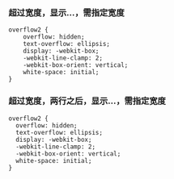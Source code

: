 ### 超过宽度，显示...，需指定宽度

    overflow2 {
    	overflow: hidden;
    	text-overflow: ellipsis;
    	display: -webkit-box;
    	-webkit-line-clamp: 2;
    	-webkit-box-orient: vertical;
    	white-space: initial;
    }
### 超过宽度，两行之后，显示...，需指定宽度

    overflow2 {
      overflow: hidden;
      text-overflow: ellipsis;
      display: -webkit-box;
      -webkit-line-clamp: 2;
      -webkit-box-orient: vertical;
      white-space: initial;
    }

